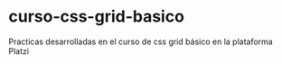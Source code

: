 # curso-css-grid-basico
Practicas desarrolladas en el curso de css grid básico en la plataforma Platzi
